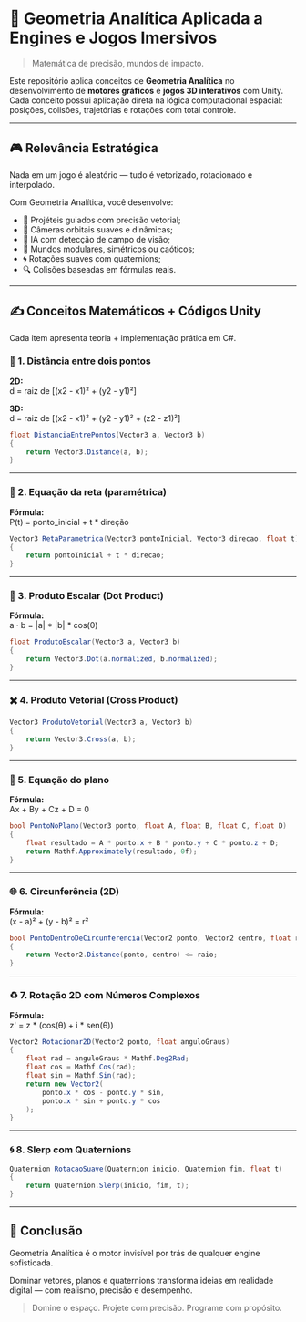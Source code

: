
# 🧠 Geometria Analítica Aplicada a Engines e Jogos Imersivos

> Matemática de precisão, mundos de impacto.

Este repositório aplica conceitos de **Geometria Analítica** no desenvolvimento de **motores gráficos** e **jogos 3D interativos** com Unity. Cada conceito possui aplicação direta na lógica computacional espacial: posições, colisões, trajetórias e rotações com total controle.

---

## 🎮 Relevância Estratégica

Nada em um jogo é aleatório — tudo é vetorizado, rotacionado e interpolado.

Com Geometria Analítica, você desenvolve:

- 🎯 Projéteis guiados com precisão vetorial;
- 🎥 Câmeras orbitais suaves e dinâmicas;
- 🧠 IA com detecção de campo de visão;
- 🧱 Mundos modulares, simétricos ou caóticos;
- 🌀 Rotações suaves com quaternions;
- 🔍 Colisões baseadas em fórmulas reais.

---

## ✍️ Conceitos Matemáticos + Códigos Unity

Cada item apresenta teoria + implementação prática em C#.

### 📏 1. Distância entre dois pontos

**2D:**  
d = raiz de [(x2 - x1)² + (y2 - y1)²]

**3D:**  
d = raiz de [(x2 - x1)² + (y2 - y1)² + (z2 - z1)²]

```csharp
float DistanciaEntrePontos(Vector3 a, Vector3 b)
{
    return Vector3.Distance(a, b);
}
```

---

### 🧭 2. Equação da reta (paramétrica)

**Fórmula:**  
P(t) = ponto_inicial + t * direção

```csharp
Vector3 RetaParametrica(Vector3 pontoInicial, Vector3 direcao, float t)
{
    return pontoInicial + t * direcao;
}
```

---

### 🔄 3. Produto Escalar (Dot Product)

**Fórmula:**  
a · b = |a| * |b| * cos(θ)

```csharp
float ProdutoEscalar(Vector3 a, Vector3 b)
{
    return Vector3.Dot(a.normalized, b.normalized);
}
```

---

### ✖️ 4. Produto Vetorial (Cross Product)

```csharp
Vector3 ProdutoVetorial(Vector3 a, Vector3 b)
{
    return Vector3.Cross(a, b);
}
```

---

### 🧾 5. Equação do plano

**Fórmula:**  
Ax + By + Cz + D = 0

```csharp
bool PontoNoPlano(Vector3 ponto, float A, float B, float C, float D)
{
    float resultado = A * ponto.x + B * ponto.y + C * ponto.z + D;
    return Mathf.Approximately(resultado, 0f);
}
```

---

### 🌐 6. Circunferência (2D)

**Fórmula:**  
(x - a)² + (y - b)² = r²

```csharp
bool PontoDentroDeCircunferencia(Vector2 ponto, Vector2 centro, float raio)
{
    return Vector2.Distance(ponto, centro) <= raio;
}
```

---

### ♻️ 7. Rotação 2D com Números Complexos

**Fórmula:**  
z' = z * (cos(θ) + i * sen(θ))

```csharp
Vector2 Rotacionar2D(Vector2 ponto, float anguloGraus)
{
    float rad = anguloGraus * Mathf.Deg2Rad;
    float cos = Mathf.Cos(rad);
    float sin = Mathf.Sin(rad);
    return new Vector2(
        ponto.x * cos - ponto.y * sin,
        ponto.x * sin + ponto.y * cos
    );
}
```

---

### 🌀 8. Slerp com Quaternions

```csharp
Quaternion RotacaoSuave(Quaternion inicio, Quaternion fim, float t)
{
    return Quaternion.Slerp(inicio, fim, t);
}
```

---

## 🧠 Conclusão

Geometria Analítica é o motor invisível por trás de qualquer engine sofisticada.

Dominar vetores, planos e quaternions transforma ideias em realidade digital — com realismo, precisão e desempenho.

> Domine o espaço. Projete com precisão. Programe com propósito.
